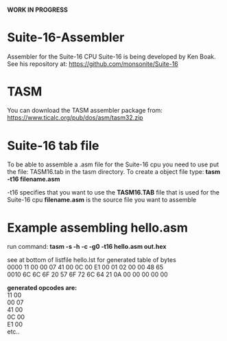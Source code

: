 #### WORK IN PROGRESS ####

# Suite-16-Assembler
Assembler for the Suite-16 CPU
Suite-16 is being developed by Ken Boak.
See his repository at: https://github.com/monsonite/Suite-16

# TASM
You can download the TASM assembler package from: https://www.ticalc.org/pub/dos/asm/tasm32.zip

# Suite-16 tab file
To be able to assemble a .asm file for the Suite-16 cpu you need to use put the file: TASM16.tab in the tasm directory.
To create a object file type: **tasm -t16 filename.asm**

-t16 specifies that you want to use the **TASM16.TAB** file that is used for the Suite-16 cpu
**filename.asm** is the source file you want to assemble

# Example assembling hello.asm
run command: **tasm -s -h -c -g0 -t16 hello.asm out.hex**

see at bottom of listfile hello.lst for generated table of bytes <br/>
0000  11 00 00 07 41 00 0C 00 E1 00 01 02 00 00 48 65 <br/>
0010  6C 6C 6F 20 57 6F 72 6C 64 21 0A 00 00 00 00 00 <br/>

**generated opcodes are:** <br/>
 11 00 <br/>
 00 07 <br/>
 41 00 <br/>
 0C 00 <br/>
 E1 00 <br/>
 etc..
